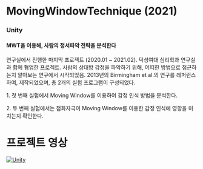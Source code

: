 <h1>MovingWindowTechnique (2021)</h1>
<h3>Unity</h3>
<h4>MWT을 이용해, 사람의 정서파악 전략을 분석한다</h4>
<p>연구실에서 진행한 마지막 프로젝트 (2020.01 ~ 2021.02). 덕성여대 심리학과 연구실과 함께 협업한 프로젝트.
사람의 상대방 감정을 파악하기 위해, 어떠한 방법으로 접근하는지 알아보는 연구에서 시작되었음.
2013년의 Birmingham et al.의 연구를 레퍼런스하여, 제작되었으며, 총 2개의 실험 프로그램이 구성되었다.</p>
<p>1. 첫 번째 실험에서 Moving Window를 이용하여 감정 인식 방법을 분석한다.</p>
<p>2. 두 번째 실험에서는 점화자극이 Moving Window를 이용한 감정 인식에 영향을 미치는지 확인한다.</p>
<h1>프로젝트 영상</h1>

[![Unity](http://img.youtube.com/vi/f7AuY2spa9M/0.jpg)](http://www.youtube.com/watch?v=f7AuY2spa9M "MovingWindowTechnique")
